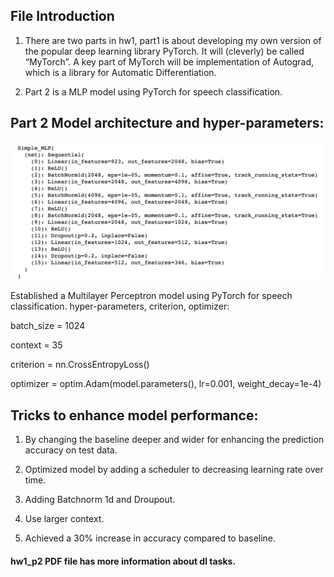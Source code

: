 ## File Introduction 
1. There are two parts in hw1, part1 is about developing my own version of the popular deep learning library PyTorch. It will (cleverly) be called “MyTorch”. A key part of MyTorch will be implementation of Autograd, which is a library for Automatic Differentiation.

2. Part 2 is a MLP model using PyTorch for speech classification. 
## Part 2 Model architecture and hyper-parameters:
![](pics/architecture.png)

Established a Multilayer Perceptron model using PyTorch for speech classification. 
hyper-parameters, criterion, optimizer:

batch_size = 1024

context = 35

criterion = nn.CrossEntropyLoss()

optimizer = optim.Adam(model.parameters(), lr=0.001, weight_decay=1e-4)

## Tricks to enhance model performance:
1. By changing the baseline deeper and wider for enhancing the prediction accuracy on test data.

2. Optimized model by adding a scheduler to decreasing learning rate over time.

3. Adding Batchnorm 1d and Droupout.

4. Use larger context.

5. Achieved a 30% increase in accuracy compared to baseline.

#### hw1_p2 PDF file has more information about dl tasks.



